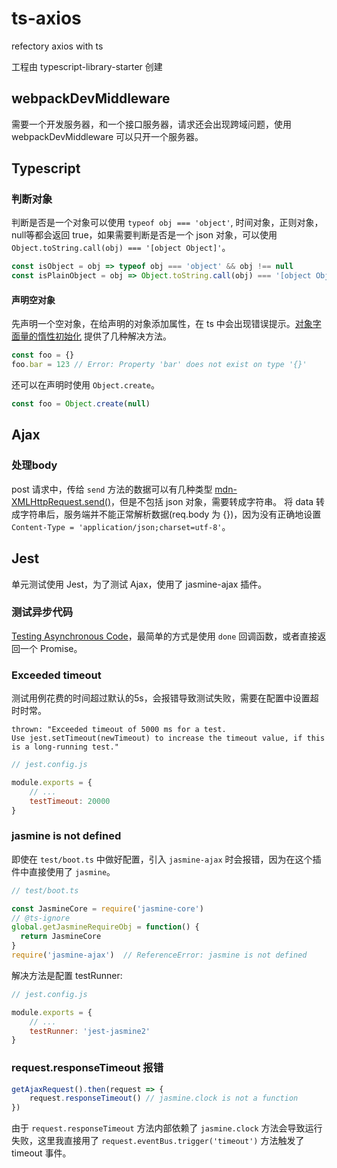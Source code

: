 # ts-axios
refectory axios with ts

工程由 typescript-library-starter 创建

## webpackDevMiddleware

需要一个开发服务器，和一个接口服务器，请求还会出现跨域问题，使用 webpackDevMiddleware 可以只开一个服务器。

## Typescript

### 判断对象

判断是否是一个对象可以使用 `typeof obj === 'object'`, 时间对象，正则对象，null等都会返回 true，如果需要判断是否是一个 json 对象，可以使用 `Object.toString.call(obj) === '[object Object]'`。

```js
const isObject = obj => typeof obj === 'object' && obj !== null
const isPlainObject = obj => Object.toString.call(obj) === '[object Object]'
```

#### 声明空对象

先声明一个空对象，在给声明的对象添加属性，在 ts 中会出现错误提示。[对象字面量的惰性初始化](https://jkchao.github.io/typescript-book-chinese/tips/lazyObjectLiteralInitialization.html) 提供了几种解决方法。

```js
const foo = {}
foo.bar = 123 // Error: Property 'bar' does not exist on type '{}'
```

还可以在声明时使用 `Object.create`。

```js
const foo = Object.create(null)
```

## Ajax

### 处理body

post 请求中，传给 `send` 方法的数据可以有几种类型 [mdn-XMLHttpRequest.send()](https://developer.mozilla.org/en-US/docs/Web/API/XMLHttpRequest/send)，但是不包括 json 对象，需要转成字符串。 将 data 转成字符串后，服务端并不能正常解析数据(req.body 为 {})，因为没有正确地设置 `Content-Type = 'application/json;charset=utf-8'`。

## Jest

单元测试使用 Jest，为了测试 Ajax，使用了 jasmine-ajax 插件。

### 测试异步代码

[Testing Asynchronous Code](https://jestjs.io/docs/asynchronous)，最简单的方式是使用 `done` 回调函数，或者直接返回一个 Promise。

### Exceeded timeout

测试用例花费的时间超过默认的5s，会报错导致测试失败，需要在配置中设置超时时常。

```
thrown: "Exceeded timeout of 5000 ms for a test.
Use jest.setTimeout(newTimeout) to increase the timeout value, if this is a long-running test."
```

```js
// jest.config.js

module.exports = {
    // ...
    testTimeout: 20000
}
```

### jasmine is not defined

即使在 `test/boot.ts` 中做好配置，引入 `jasmine-ajax` 时会报错，因为在这个插件中直接使用了 `jasmine`。

```js
// test/boot.ts

const JasmineCore = require('jasmine-core')
// @ts-ignore
global.getJasmineRequireObj = function() {
  return JasmineCore
}
require('jasmine-ajax')  // ReferenceError: jasmine is not defined
```

解决方法是配置 testRunner:

```js
// jest.config.js

module.exports = {
    // ...
    testRunner: 'jest-jasmine2'
}
```

### request.responseTimeout 报错

```js
getAjaxRequest().then(request => {
    request.responseTimeout() // jasmine.clock is not a function
})
```

由于 `request.responseTimeout` 方法内部依赖了 `jasmine.clock` 方法会导致运行失败，这里我直接用了 `request.eventBus.trigger('timeout')` 方法触发了 timeout 事件。
